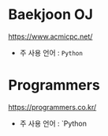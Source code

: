 # Baekjoon OJ
  https://www.acmicpc.net/
  
  - 주 사용 언어 : `Python`
# Programmers
  https://programmers.co.kr/

  - 주 사용 언어 : `Python
